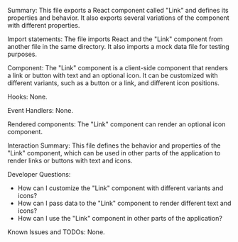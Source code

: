 Summary:
This file exports a React component called "Link" and defines its properties and behavior. It also exports several variations of the component with different properties.

Import statements:
The file imports React and the "Link" component from another file in the same directory. It also imports a mock data file for testing purposes.

Component:
The "Link" component is a client-side component that renders a link or button with text and an optional icon. It can be customized with different variants, such as a button or a link, and different icon positions.

Hooks:
None.

Event Handlers:
None.

Rendered components:
The "Link" component can render an optional icon component.

Interaction Summary:
This file defines the behavior and properties of the "Link" component, which can be used in other parts of the application to render links or buttons with text and icons.

Developer Questions:
- How can I customize the "Link" component with different variants and icons?
- How can I pass data to the "Link" component to render different text and icons?
- How can I use the "Link" component in other parts of the application? 

Known Issues and TODOs:
None.
